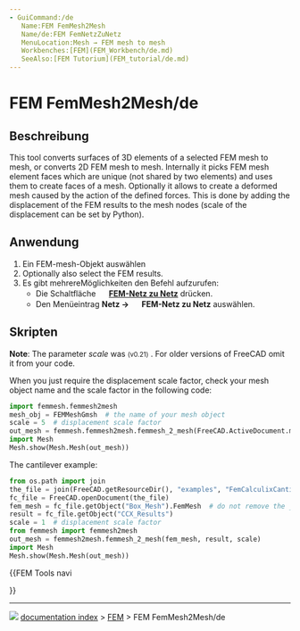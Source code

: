 ```yaml
---
- GuiCommand:/de
   Name:FEM FemMesh2Mesh
   Name/de:FEM FemNetzZuNetz
   MenuLocation:Mesh → FEM mesh to mesh
   Workbenches:[FEM](FEM_Workbench/de.md)
   SeeAlso:[FEM Tutorium](FEM_tutorial/de.md)
---
```


# FEM FemMesh2Mesh/de



## Beschreibung

This tool converts surfaces of 3D elements of a selected FEM mesh to mesh, or converts 2D FEM mesh to mesh. Internally it picks FEM mesh element faces which are unique (not shared by two elements) and uses them to create faces of a mesh. Optionally it allows to create a deformed mesh caused by the action of the defined forces. This is done by adding the displacement of the FEM results to the mesh nodes (scale of the displacement can be set by Python).



## Anwendung

1.  Ein FEM-mesh-Objekt auswählen
2.  Optionally also select the FEM results.
3.  Es gibt mehrereMöglichkeiten den Befehl aufzurufen:
    -   Die Schaltfläche **<img src="images/FEM_FemMesh2Mesh.svg" width=16px> [FEM-Netz zu Netz](FEM_FemMesh2Mesh/de.md)** drücken.
    -   Den Menüeintrag **Netz → <img src="images/FEM_FemMesh2Mesh.svg" width=16px> FEM-Netz zu Netz** auswählen.



## Skripten

**Note**: The parameter *scale* was <small>(v0.21)</small> . For older versions of FreeCAD omit it from your code.

When you just require the displacement scale factor, check your mesh object name and the scale factor in the following code:


```python
import femmesh.femmesh2mesh
mesh_obj = FEMMeshGmsh  # the name of your mesh object
scale = 5  # displacement scale factor
out_mesh = femmesh.femmesh2mesh.femmesh_2_mesh(FreeCAD.ActiveDocument.mesh_obj.FemMesh, FreeCAD.ActiveDocument.CCX_Results, scale)
import Mesh
Mesh.show(Mesh.Mesh(out_mesh))
```

The cantilever example:


```python
from os.path import join
the_file = join(FreeCAD.getResourceDir(), "examples", "FemCalculixCantilever3D.FCStd")
fc_file = FreeCAD.openDocument(the_file)
fem_mesh = fc_file.getObject("Box_Mesh").FemMesh  # do not remove the _
result = fc_file.getObject("CCX_Results")
scale = 1  # displacement scale factor
from femmesh import femmesh2mesh
out_mesh = femmesh2mesh.femmesh_2_mesh(fem_mesh, result, scale)
import Mesh
Mesh.show(Mesh.Mesh(out_mesh))
```





{{FEM Tools navi

}}



---
![](images/Right_arrow.png) [documentation index](../README.md) > [FEM](Category_FEM.md) > FEM FemMesh2Mesh/de
